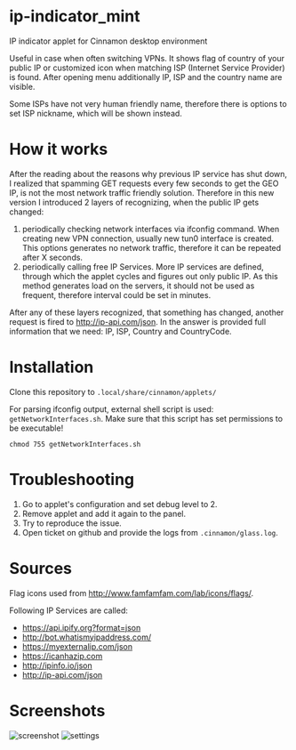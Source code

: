 # ip-indicator_mint
IP indicator applet for Cinnamon desktop environment

Useful in case when often switching VPNs. It shows flag of country of your public IP or customized icon when matching ISP (Internet Service Provider) is found. After opening menu additionally IP, ISP and the country name are visible. 

Some ISPs have not very human friendly name, therefore there is options to set ISP nickname, which will be shown instead.

# How it works
After the reading about the reasons why previous IP service has shut down, I realized that spamming GET requests every few seconds to get the GEO IP, is not the most network traffic friendly solution. Therefore in this new version I introduced 2 layers of recognizing, when the public IP gets changed:

1. periodically checking network interfaces via ifconfig command. When creating new VPN connection, usually new tun0 interface is created. This options generates no network traffic, therefore it can be repeated after X seconds.
2. periodically calling free IP Services. More IP services are defined, through which the applet cycles and figures out only public IP. As this method generates load on the servers, it should not be used as frequent, therefore interval could be set in minutes.

After any of these layers recognized, that something has changed, another request is fired to http://ip-api.com/json. In the answer is provided full information that we need: IP, ISP, Country and CountryCode.

# Installation
Clone this repository to `.local/share/cinnamon/applets/`

For parsing ifconfig output, external shell script is used: `getNetworkInterfaces.sh`. Make sure that this script has set permissions to be executable! 
```
chmod 755 getNetworkInterfaces.sh
```

# Troubleshooting
1. Go to applet's configuration and set debug level to 2. 
2. Remove applet and add it again to the panel. 
3. Try to reproduce the issue. 
4. Open ticket on github and provide the logs from `.cinnamon/glass.log`.

# Sources
Flag icons used from http://www.famfamfam.com/lab/icons/flags/.

Following IP Services are called:
- https://api.ipify.org?format=json
- http://bot.whatismyipaddress.com/
- https://myexternalip.com/json
- https://icanhazip.com
- http://ipinfo.io/json
- http://ip-api.com/json

# Screenshots
![screenshot](http://i.imgur.com/2wXSV1v.png)
![settings](http://i.imgur.com/a3MlXg7.png)

